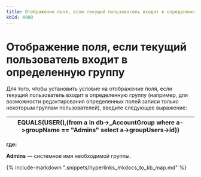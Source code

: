 ```yaml
---
title: Отображение поля, если текущий пользователь входит в определенную группу
kbId: 4988
---
```


# Отображение поля, если текущий пользователь входит в определенную группу

Для того, чтобы установить условие на отображение поля, если текущий пользователь входит в определенную группу (например, для возможности редактирования определенных полей записи только некоторым группам пользователей), введите следующее выражение:

| EQUALS(USER(),(from a in db->\_AccountGroup where a->groupName == "Admins" select a->groupUsers->id)) |
| --- |

**где:**

**Admins** — системное имя необходимой группы.

{% include-markdown ".snippets/hyperlinks_mkdocs_to_kb_map.md" %}
